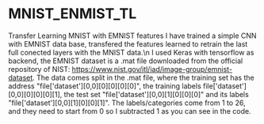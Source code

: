 # MNIST_ENMIST_TL
Transfer Learning MNIST with EMNIST features
I have trained a simple CNN with EMNIST data base, transfered the features learned to retrain the last full conected layers with 
the MNIST data.\n 
I used Keras with tensorflow as backend, the EMNIST dataset is a .mat file downloaded from the official repository of NIST: https://www.nist.gov/itl/iad/image-group/emnist-dataset.
The data comes split in the .mat file, where the training set has the address "file['dataset'][0,0][0][0][0][0]", the training labels file['dataset'][0,0][0][0][0][1], the test set "file['dataset'][0,0][1][0][0][0]" and its labels "file['dataset'][0,0][1][0][0][1]".
The labels/categories come from 1 to 26, and they need to start from 0 so I subtracted 1 as you can see in the code. 
